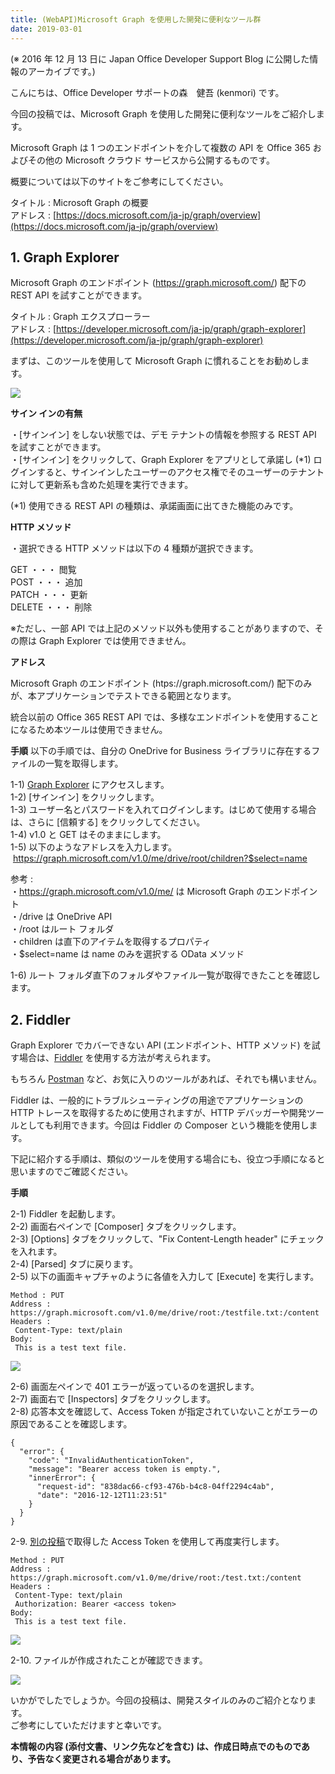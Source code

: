 ```yaml
---
title: (WebAPI)Microsoft Graph を使用した開発に便利なツール群
date: 2019-03-01
---
```


(※ 2016 年 12 月 13 日に Japan Office Developer Support Blog に公開した情報のアーカイブです。)

こんにちは、Office Developer サポートの森　健吾 (kenmori) です。

今回の投稿では、Microsoft Graph を使用した開発に便利なツールをご紹介します。

Microsoft Graph は 1 つのエンドポイントを介して複数の API を Office 365 およびその他の Microsoft クラウド サービスから公開するものです。

概要については以下のサイトをご参考にしてください。

タイトル : Microsoft Graph の概要  
アドレス : [https://docs.microsoft.com/ja-jp/graph/overview](https://docs.microsoft.com/ja-jp/graph/overview)

**1\. Graph Explorer**
----------------------

Microsoft Graph のエンドポイント (https://graph.microsoft.com/) 配下の REST API を試すことができます。

タイトル : Graph エクスプローラー  
アドレス : [https://developer.microsoft.com/ja-jp/graph/graph-explorer](https://developer.microsoft.com/ja-jp/graph/graph-explorer)

まずは、このツールを使用して Microsoft Graph に慣れることをお勧めします。

![](image1.png)

**サイン インの有無**

・\[サインイン\] をしない状態では、デモ テナントの情報を参照する REST API を試すことができます。  
・\[サインイン\] をクリックして、Graph Explorer をアプリとして承諾し (\*1) ログインすると、サインインしたユーザーのアクセス権でそのユーザーのテナントに対して更新系も含めた処理を実行できます。

(\*1) 使用できる REST API の種類は、承諾画面に出てきた機能のみです。

**HTTP メソッド**

・選択できる HTTP メソッドは以下の 4 種類が選択できます。

GET ・・・ 閲覧  
POST ・・・ 追加  
PATCH ・・・ 更新  
DELETE ・・・ 削除

※ただし、一部 API では上記のメソッド以外も使用することがありますので、その際は Graph Explorer では使用できません。

**アドレス**

Microsoft Graph のエンドポイント (htps://graph.microsoft.com/) 配下のみが、本アプリケーションでテストできる範囲となります。

統合以前の Office 365 REST API では、多様なエンドポイントを使用することになるため本ツールは使用できません。

**手順**
以下の手順では、自分の OneDrive for Business ライブラリに存在するファイルの一覧を取得します。

1-1) [Graph Explorer](https://developer.microsoft.com/ja-jp/graph/graph-explorer) にアクセスします。  
1-2) \[サインイン\] をクリックします。  
1-3) ユーザー名とパスワードを入れてログインします。はじめて使用する場合は、さらに \[信頼する\] をクリックしてください。  
1-4) v1.0 と GET はそのままにします。  
1-5) 以下のようなアドレスを入力します。  
 https://graph.microsoft.com/v1.0/me/drive/root/children?$select=name

参考 :  
・https://graph.microsoft.com/v1.0/me/ は Microsoft Graph のエンドポイント  
・/drive は OneDrive API  
・/root はルート フォルダ  
・children は直下のアイテムを取得するプロパティ  
・$select=name は name のみを選択する OData メソッド

1-6) ルート フォルダ直下のフォルダやファイル一覧が取得できたことを確認します。


**2\. Fiddler**
---------------

Graph Explorer でカバーできない API (エンドポイント、HTTP メソッド) を試す場合は、[Fiddler](http://www.telerik.com/fiddler) を使用する方法が考えられます。

もちろん [Postman](https://www.getpostman.com/) など、お気に入りのツールがあれば、それでも構いません。

Fiddler は、一般的にトラブルシューティングの用途でアプリケーションの HTTP トレースを取得するために使用されますが、HTTP デバッガーや開発ツールとしても利用できます。今回は Fiddler の Composer という機能を使用します。

下記に紹介する手順は、類似のツールを使用する場合にも、役立つ手順になると思いますのでご確認ください。

**手順**

2-1) Fiddler を起動します。  
2-2) 画面右ペインで \[Composer\] タブをクリックします。  
2-3) \[Options\] タブをクリックして、"Fix Content-Length header" にチェックを入れます。  
2-4) \[Parsed\] タブに戻ります。  
2-5) 以下の画面キャプチャのように各値を入力して \[Execute\] を実行します。

```
Method : PUT  
Address : https://graph.microsoft.com/v1.0/me/drive/root:/testfile.txt:/content  
Headers :  
 Content-Type: text/plain  
Body:  
 This is a test text file.
```

![](image2.png)  

2-6) 画面左ペインで 401 エラーが返っているのを選択します。  
2-7) 画面右で \[Inspectors\] タブをクリックします。  
2-8) 応答本文を確認して、Access Token が指定されていないことがエラーの原因であることを確認します。

```
{
  "error": {
    "code": "InvalidAuthenticationToken",
    "message": "Bearer access token is empty.",
    "innerError": {
      "request-id": "838dac66-cf93-476b-b4c8-04ff2294c4ab",
      "date": "2016-12-12T11:23:51"
    }
  }
}
```

  

2-9. [別の投稿](https://officesupportjp.github.io/blog/(WebAPI)OAuth%20Bearer%20Token%20(Access%20Token)%20%E3%81%AE%E5%8F%96%E5%BE%97%E6%96%B9%E6%B3%95%E3%81%AB%E3%81%A4%E3%81%84%E3%81%A6/)で取得した Access Token を使用して再度実行します。

```
Method : PUT
Address : https://graph.microsoft.com/v1.0/me/drive/root:/test.txt:/content
Headers :
 Content-Type: text/plain
 Authorization: Bearer <access token>
Body:
 This is a test text file.
```

![](image3.png)  

2-10. ファイルが作成されたことが確認できます。

![](image4.png)

いかがでしたでしょうか。今回の投稿は、開発スタイルのみのご紹介となります。  
ご参考にしていただけますと幸いです。

**本情報の内容 (添付文書、リンク先などを含む) は、作成日時点でのものであり、予告なく変更される場合があります。**